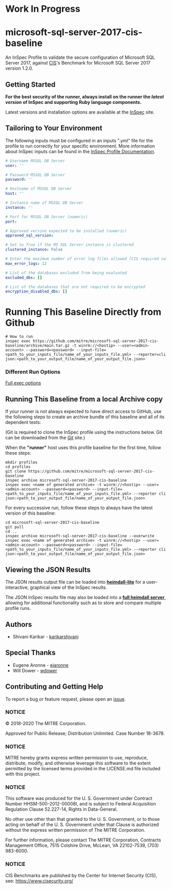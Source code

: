 # Work In Progress

# microsoft-sql-server-2017-cis-baseline
An InSpec Profile to validate the secure configuration of Microsoft SQL Server 2017, against [CIS](https://www.cisecurity.org/cis-benchmarks/)'s Benchmark for Microsoft SQL Server 2017 version 1.2.0.

## Getting Started  

__For the best security of the runner, always install on the runner the _latest version_ of InSpec and supporting Ruby language components.__ 

Latest versions and installation options are available at the [InSpec](http://inspec.io/) site.

## Tailoring to Your Environment
The following inputs must be configured in an inputs ".yml" file for the profile to run correctly for your specific environment. More information about InSpec inputs can be found in the [InSpec Profile Documentation](https://www.inspec.io/docs/reference/profiles/).

```yaml
# Username MSSQL DB Server
user: ''

# Password MSSQL DB Server
password: ''

# Hostname of MSSQL DB Server
host: ''

# Instance name of MSSQL DB Server
instance: ''

# Port for MSSQL DB Server (numeric)
port: 

# Approved version expected to be installed (numeric)
approved_sql_version: 

# Set to True if the MS SQL Server instance is clustered
clustered_instance: False

# Enter the maximum number of error log files allowed (CIS required value is 12; this value is not hard-coded to allow for tailoring this profile to organizational requirements)
max_error_logs: 12

# List of the databases excluded from being evaluated
excluded_dbs: []

# List of the databases that are not required to be encrypted
encryption_disabled_dbs: []
```

# Running This Baseline Directly from Github

```
# How to run
inspec exec https://github.com/mitre/microsoft-sql-server-2017-cis-baseline/archive/main.tar.gz -t winrm://<hostip> --user=<admin-account> --password=<password> --input-file=<path_to_your_inputs_file/name_of_your_inputs_file.yml> --reporter=cli json:<path_to_your_output_file/name_of_your_output_file.json>
```

### Different Run Options

  [Full exec options](https://docs.chef.io/inspec/cli/#options-3)

## Running This Baseline from a local Archive copy 

If your runner is not always expected to have direct access to GitHub, use the following steps to create an archive bundle of this baseline and all of its dependent tests:

(Git is required to clone the InSpec profile using the instructions below. Git can be downloaded from the [Git](https://git-scm.com/book/en/v2/Getting-Started-Installing-Git) site.)

When the __"runner"__ host uses this profile baseline for the first time, follow these steps: 

```
mkdir profiles
cd profiles
git clone https://github.com/mitre/microsoft-sql-server-2017-cis-baseline
inspec archive microsoft-sql-server-2017-cis-baseline
inspec exec <name of generated archive> -t winrm://<hostip> --user=<admin-account> --password=<password> --input-file=<path_to_your_inputs_file/name_of_your_inputs_file.yml> --reporter cli json:<path_to_your_output_file/name_of_your_output_file.json>
```
For every successive run, follow these steps to always have the latest version of this baseline:

```
cd microsoft-sql-server-2017-cis-baseline
git pull
cd ..
inspec archive microsoft-sql-server-2017-cis-baseline --overwrite
inspec exec <name of generated archive> -t winrm://<hostip> --user=<admin-account> --password=<password> --input-file=<path_to_your_inputs_file/name_of_your_inputs_file.yml> --reporter cli json:<path_to_your_output_file/name_of_your_output_file.json>
```

## Viewing the JSON Results

The JSON results output file can be loaded into __[heimdall-lite](https://heimdall-lite.mitre.org/)__ for a user-interactive, graphical view of the InSpec results. 

The JSON InSpec results file may also be loaded into a __[full heimdall server](https://github.com/mitre/heimdall2)__, allowing for additional functionality such as to store and compare multiple profile runs.

## Authors
* Shivani Karikar - [karikarshivani](https://github.com/karikarshivani)

## Special Thanks
* Eugene Aronne - [ejaronne](https://github.com/ejaronne)
* Will Dower - [wdower](https://github.com/wdower)

## Contributing and Getting Help
To report a bug or feature request, please open an [issue](https://github.com/mitre/oracle-mysql-ee-5.7-cis-baseline/issues/new).

### NOTICE

© 2018-2020 The MITRE Corporation.

Approved for Public Release; Distribution Unlimited. Case Number 18-3678.

### NOTICE
MITRE hereby grants express written permission to use, reproduce, distribute, modify, and otherwise leverage this software to the extent permitted by the licensed terms provided in the LICENSE.md file included with this project.

### NOTICE  

This software was produced for the U. S. Government under Contract Number HHSM-500-2012-00008I, and is subject to Federal Acquisition Regulation Clause 52.227-14, Rights in Data-General.  

No other use other than that granted to the U. S. Government, or to those acting on behalf of the U. S. Government under that Clause is authorized without the express written permission of The MITRE Corporation. 

For further information, please contact The MITRE Corporation, Contracts Management Office, 7515 Colshire Drive, McLean, VA  22102-7539, (703) 983-6000.  

### NOTICE

CIS Benchmarks are published by the Center for Internet Security (CIS), see: https://www.cisecurity.org/
